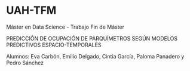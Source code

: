 # UAH-TFM

Máster en Data Science - Trabajo Fin de Máster

PREDICCIÓN DE OCUPACIÓN DE PARQUÍMETROS SEGÚN MODELOS PREDICTIVOS ESPACIO-TEMPORALES

Alumnos: Eva Carbón, Emilio Delgado, Cintia García, Paloma Panadero y Pedro Sánchez
